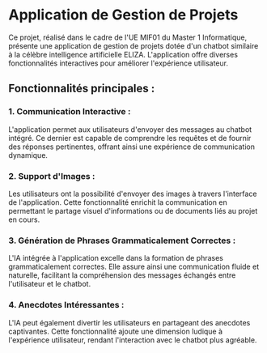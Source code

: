 # Application de Gestion de Projets

Ce projet, réalisé dans le cadre de l'UE MIF01 du Master 1 Informatique, présente une application de gestion de projets dotée d'un chatbot similaire à la célèbre intelligence artificielle ELIZA. L'application offre diverses fonctionnalités interactives pour améliorer l'expérience utilisateur.

## Fonctionnalités principales :

### 1. Communication Interactive :
L'application permet aux utilisateurs d'envoyer des messages au chatbot intégré. Ce dernier est capable de comprendre les requêtes et de fournir des réponses pertinentes, offrant ainsi une expérience de communication dynamique.

### 2. Support d'Images :
Les utilisateurs ont la possibilité d'envoyer des images à travers l'interface de l'application. Cette fonctionnalité enrichit la communication en permettant le partage visuel d'informations ou de documents liés au projet en cours.

### 3. Génération de Phrases Grammaticalement Correctes :
L'IA intégrée à l'application excelle dans la formation de phrases grammaticalement correctes. Elle assure ainsi une communication fluide et naturelle, facilitant la compréhension des messages échangés entre l'utilisateur et le chatbot.

### 4. Anecdotes Intéressantes :
L'IA peut également divertir les utilisateurs en partageant des anecdotes captivantes. Cette fonctionnalité ajoute une dimension ludique à l'expérience utilisateur, rendant l'interaction avec le chatbot plus agréable.

